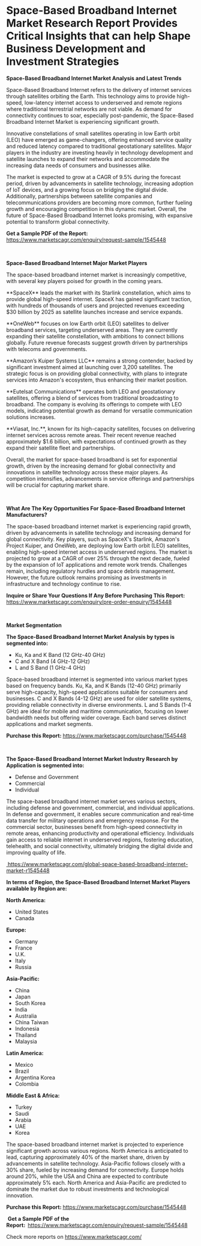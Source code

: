 <p><h1>Space-Based Broadband Internet Market Research Report Provides Critical Insights that can help Shape Business Development and Investment Strategies</h1></p><p><strong>Space-Based Broadband Internet Market Analysis and Latest Trends</strong></p>
<p><p>Space-Based Broadband Internet refers to the delivery of internet services through satellites orbiting the Earth. This technology aims to provide high-speed, low-latency internet access to underserved and remote regions where traditional terrestrial networks are not viable. As demand for connectivity continues to soar, especially post-pandemic, the Space-Based Broadband Internet Market is experiencing significant growth. </p><p>Innovative constellations of small satellites operating in low Earth orbit (LEO) have emerged as game-changers, offering enhanced service quality and reduced latency compared to traditional geostationary satellites. Major players in the industry are investing heavily in technology development and satellite launches to expand their networks and accommodate the increasing data needs of consumers and businesses alike.</p><p>The market is expected to grow at a CAGR of 9.5% during the forecast period, driven by advancements in satellite technology, increasing adoption of IoT devices, and a growing focus on bridging the digital divide. Additionally, partnerships between satellite companies and telecommunications providers are becoming more common, further fueling growth and encouraging competition in this dynamic market. Overall, the future of Space-Based Broadband Internet looks promising, with expansive potential to transform global connectivity.</p></p>
<p><strong>Get a Sample PDF of the Report:&nbsp;</strong> <a href="https://www.marketscagr.com/enquiry/request-sample/1545448?utm_campaign=3016&utm_medium=2&utm_source=Github&utm_content=ia&utm_term=08042025&utm_id=space-based-broadband-internet">https://www.marketscagr.com/enquiry/request-sample/1545448</a></p>
<p>&nbsp;</p>
<p><strong>Space-Based Broadband Internet Major Market Players</strong></p>
<p><p>The space-based broadband internet market is increasingly competitive, with several key players poised for growth in the coming years. </p><p>**SpaceX** leads the market with its Starlink constellation, which aims to provide global high-speed internet. SpaceX has gained significant traction, with hundreds of thousands of users and projected revenues exceeding $30 billion by 2025 as satellite launches increase and service expands.</p><p>**OneWeb** focuses on low Earth orbit (LEO) satellites to deliver broadband services, targeting underserved areas. They are currently expanding their satellite constellation, with ambitions to connect billions globally. Future revenue forecasts suggest growth driven by partnerships with telecoms and governments.</p><p>**Amazon’s Kuiper Systems LLC** remains a strong contender, backed by significant investment aimed at launching over 3,200 satellites. The strategic focus is on providing global connectivity, with plans to integrate services into Amazon's ecosystem, thus enhancing their market position.</p><p>**Eutelsat Communications** operates both LEO and geostationary satellites, offering a blend of services from traditional broadcasting to broadband. The company is evolving its offerings to compete with LEO models, indicating potential growth as demand for versatile communication solutions increases.</p><p>**Viasat, Inc.**, known for its high-capacity satellites, focuses on delivering internet services across remote areas. Their recent revenue reached approximately $1.6 billion, with expectations of continued growth as they expand their satellite fleet and partnerships.</p><p>Overall, the market for space-based broadband is set for exponential growth, driven by the increasing demand for global connectivity and innovations in satellite technology across these major players. As competition intensifies, advancements in service offerings and partnerships will be crucial for capturing market share.</p></p>
<p>&nbsp;</p>
<p><strong>What Are The Key Opportunities For Space-Based Broadband Internet Manufacturers?</strong></p>
<p><p>The space-based broadband internet market is experiencing rapid growth, driven by advancements in satellite technology and increasing demand for global connectivity. Key players, such as SpaceX's Starlink, Amazon's Project Kuiper, and OneWeb, are deploying low Earth orbit (LEO) satellites, enabling high-speed internet access in underserved regions. The market is projected to grow at a CAGR of over 25% through the next decade, fueled by the expansion of IoT applications and remote work trends. Challenges remain, including regulatory hurdles and space debris management. However, the future outlook remains promising as investments in infrastructure and technology continue to rise.</p></p>
<p><strong>Inquire or Share Your Questions If Any Before Purchasing This Report:</strong> <a href="https://www.marketscagr.com/enquiry/pre-order-enquiry/1545448?utm_campaign=3016&utm_medium=2&utm_source=Github&utm_content=ia&utm_term=08042025&utm_id=space-based-broadband-internet">https://www.marketscagr.com/enquiry/pre-order-enquiry/1545448</a></p>
<p>&nbsp;</p>
<p><strong>Market Segmentation</strong></p>
<p><strong>The Space-Based Broadband Internet Market Analysis by types is segmented into:</strong></p>
<p><ul><li>Ku, Ka and K Band (12 GHz-40 GHz)</li><li>C and X Band (4 GHz-12 GHz)</li><li>L and S Band (1 GHz-4 GHz)</li></ul></p>
<p><p>Space-based broadband internet is segmented into various market types based on frequency bands. Ku, Ka, and K Bands (12-40 GHz) primarily serve high-capacity, high-speed applications suitable for consumers and businesses. C and X Bands (4-12 GHz) are used for older satellite systems, providing reliable connectivity in diverse environments. L and S Bands (1-4 GHz) are ideal for mobile and maritime communication, focusing on lower bandwidth needs but offering wider coverage. Each band serves distinct applications and market segments.</p></p>
<p><strong>Purchase this Report:&nbsp;</strong><a href="https://www.marketscagr.com/purchase/1545448?utm_campaign=3016&utm_medium=2&utm_source=Github&utm_content=ia&utm_term=08042025&utm_id=space-based-broadband-internet">https://www.marketscagr.com/purchase/1545448</a></p>
<p>&nbsp;</p>
<p><strong>The Space-Based Broadband Internet Market Industry Research by Application is segmented into:</strong></p>
<p><ul><li>Defense and Government</li><li>Commercial</li><li>Individual</li></ul></p>
<p><p>The space-based broadband internet market serves various sectors, including defense and government, commercial, and individual applications. In defense and government, it enables secure communication and real-time data transfer for military operations and emergency response. For the commercial sector, businesses benefit from high-speed connectivity in remote areas, enhancing productivity and operational efficiency. Individuals gain access to reliable internet in underserved regions, fostering education, telehealth, and social connectivity, ultimately bridging the digital divide and improving quality of life.</p></p>
<p><a href="https://www.marketscagr.com/global-space-based-broadband-internet-market-r1545448?utm_campaign=3016&utm_medium=2&utm_source=Github&utm_content=ia&utm_term=08042025&utm_id=space-based-broadband-internet">&nbsp;https://www.marketscagr.com/global-space-based-broadband-internet-market-r1545448</a></p>
<p><strong>In terms of Region, the Space-Based Broadband Internet Market Players available by Region are:</strong></p>
<p>
    <p> <strong> North America: </strong>
        <ul>
            <li>United States</li>
            <li>Canada</li>
        </ul>
        </p> 
    <p> <strong> Europe: </strong>
        <ul>
            <li>Germany</li>
            <li>France</li>
            <li>U.K.</li>
            <li>Italy</li>
            <li>Russia</li>
        </ul>
        </p> 
    <p> <strong> Asia-Pacific: </strong>
        <ul>
            <li>China</li>
            <li>Japan</li>
            <li>South Korea</li>
            <li>India</li>
            <li>Australia</li>
            <li>China Taiwan</li>
            <li>Indonesia</li>
            <li>Thailand</li>
            <li>Malaysia</li>
        </ul>
        </p> 
    <p> <strong> Latin America: </strong>
        <ul>
            <li>Mexico</li>
            <li>Brazil</li>
            <li>Argentina Korea</li>
            <li>Colombia</li>
        </ul>
        </p> 
    <p> <strong> Middle East & Africa: </strong>
        <ul>
            <li>Turkey</li>
            <li>Saudi</li>
            <li>Arabia</li>
            <li>UAE</li>
            <li>Korea</li>
        </ul>
    </p>
    </p>
<p><p>The space-based broadband internet market is projected to experience significant growth across various regions. North America is anticipated to lead, capturing approximately 40% of the market share, driven by advancements in satellite technology. Asia-Pacific follows closely with a 30% share, fueled by increasing demand for connectivity. Europe holds around 20%, while the USA and China are expected to contribute approximately 5% each. North America and Asia-Pacific are predicted to dominate the market due to robust investments and technological innovation.</p></p>
<p><strong>Purchase this Report: </strong><a href="https://www.marketscagr.com/purchase/1545448?utm_campaign=3016&utm_medium=2&utm_source=Github&utm_content=ia&utm_term=08042025&utm_id=space-based-broadband-internet">https://www.marketscagr.com/purchase/1545448</a></p>
<p>&nbsp;<strong>Get a Sample PDF of the Report:&nbsp;&nbsp;</strong><a href="https://www.marketscagr.com/enquiry/request-sample/1545448?utm_campaign=3016&utm_medium=2&utm_source=Github&utm_content=ia&utm_term=08042025&utm_id=space-based-broadband-internet">https://www.marketscagr.com/enquiry/request-sample/1545448</a></p>
<p><strong></strong></p>
<p>Check more reports on <a href="https://www.marketscagr.com/?utm_campaign=3016&utm_medium=2&utm_source=Github&utm_content=ia&utm_term=08042025&utm_id=space-based-broadband-internet">https://www.marketscagr.com/</a></p>